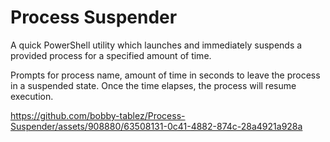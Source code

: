 # Process Suspender
A quick PowerShell utility which launches and immediately suspends a provided process for a specified amount of time.

Prompts for process name, amount of time in seconds to leave the process in a suspended state. Once the time elapses, the process will resume execution.

https://github.com/bobby-tablez/Process-Suspender/assets/908880/63508131-0c41-4882-874c-28a4921a928a

